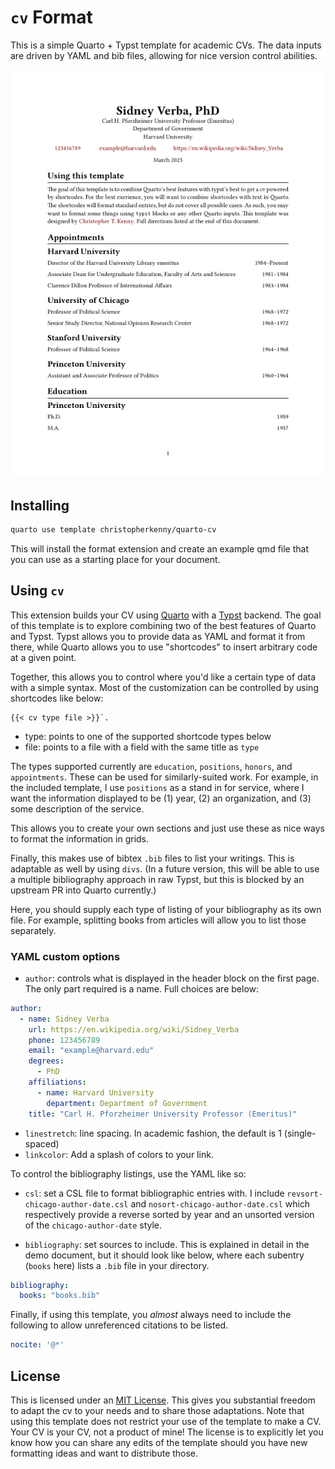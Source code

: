 # `cv` Format

This is a simple Quarto + Typst template for academic CVs.
The data inputs are driven by YAML and bib files, allowing for nice version control abilities.

<!-- pdftools::pdf_convert('template.pdf', pages = 1) -->
![[template.qmd](template.qmd)](template_1.png)

## Installing

```bash
quarto use template christopherkenny/quarto-cv
```

This will install the format extension and create an example qmd file
that you can use as a starting place for your document.

## Using `cv`

This extension builds your CV using [Quarto](https://quarto.org/) with a [Typst](https://github.com/typst/typst) backend. The goal of this template is to explore combining two of the best features of Quarto and Typst.
Typst allows you to provide data as YAML and format it from there, while Quarto allows you to use "shortcodes" to insert arbitrary code at a given point.

Together, this allows you to control where you'd like a certain type of data with a simple syntax.
Most of the customization can be controlled by using shortcodes like below:

```
{{< cv type file >}}`.
```
- type: points to one of the supported shortcode types below
- file: points to a file with a field with the same title as `type`

The types supported currently are `education`, `positions`, `honors`, and `appointments`. These can be used for similarly-suited work. For example, in the included template, I use `positions` as a stand in for service, where I want the information displayed to be (1) year, (2) an organization, and (3) some description of the service.

This allows you to create your own sections and just use these as nice ways to format the information in grids.

Finally, this makes use of bibtex `.bib` files to list your writings. This is adaptable as well by using `divs`. (In a future version, this will be able to use a multiple bibliography approach in raw Typst, but this is blocked by an upstream PR into Quarto currently.)

Here, you should supply each type of listing of your bibliography as its own file. For example, splitting books from articles will allow you to list those separately.

### YAML custom options

- `author`: controls what is displayed in the header block on the first page. The only part required is a name. Full choices are below:

```yaml
author:
  - name: Sidney Verba
    url: https://en.wikipedia.org/wiki/Sidney_Verba
    phone: 123456789
    email: "example@harvard.edu"
    degrees:
      - PhD
    affiliations:
      - name: Harvard University
        department: Department of Government
    title: "Carl H. Pforzheimer University Professor (Emeritus)"
```

- `linestretch`: line spacing. In academic fashion, the default is 1 (single-spaced)
- `linkcolor`: Add a splash of colors to your link.

To control the bibliography listings, use the YAML like so:


- `csl`: set a CSL file to format bibliographic entries with. I include `revsort-chicago-author-date.csl` and `nosort-chicago-author-date.csl` which respectively provide a reverse sorted by year and an unsorted version of the `chicago-author-date` style.

- `bibliography`: set sources to include. This is explained in detail in the demo document, but it should look like below, where each subentry (`books` here) lists a `.bib` file in your directory.

```yaml
bibliography:
  books: "books.bib"
```

Finally, if using this template, you *almost* always need to include the following to allow unreferenced citations to be listed.

```yaml
nocite: '@*'
```


## License

This is licensed under an [MIT License](LICENSE). This gives you substantial freedom to adapt the cv to your needs and to share those adaptations. Note that using this template does not restrict your use of the template to make a CV. Your CV is your CV, not a product of mine! The license is to explicitly let you know how you can share any edits of the template should you have new formatting ideas and want to distribute those.
